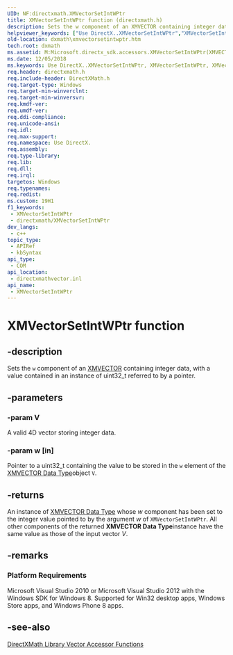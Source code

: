 ```yaml
---
UID: NF:directxmath.XMVectorSetIntWPtr
title: XMVectorSetIntWPtr function (directxmath.h)
description: Sets the w component of an XMVECTOR containing integer data, with a value contained in an instance of uint32_t referred to by a pointer.
helpviewer_keywords: ["Use DirectX..XMVectorSetIntWPtr","XMVectorSetIntWPtr","XMVectorSetIntWPtr method [DirectX Math Support APIs]","dxmath.xmvectorsetintwptr"]
old-location: dxmath\xmvectorsetintwptr.htm
tech.root: dxmath
ms.assetid: M:Microsoft.directx_sdk.accessors.XMVectorSetIntWPtr(XMVECTOR,const uint32_t)
ms.date: 12/05/2018
ms.keywords: Use DirectX..XMVectorSetIntWPtr, XMVectorSetIntWPtr, XMVectorSetIntWPtr method [DirectX Math Support APIs], dxmath.xmvectorsetintwptr
req.header: directxmath.h
req.include-header: DirectXMath.h
req.target-type: Windows
req.target-min-winverclnt: 
req.target-min-winversvr: 
req.kmdf-ver: 
req.umdf-ver: 
req.ddi-compliance: 
req.unicode-ansi: 
req.idl: 
req.max-support: 
req.namespace: Use DirectX.
req.assembly: 
req.type-library: 
req.lib: 
req.dll: 
req.irql: 
targetos: Windows
req.typenames: 
req.redist: 
ms.custom: 19H1
f1_keywords:
 - XMVectorSetIntWPtr
 - directxmath/XMVectorSetIntWPtr
dev_langs:
 - c++
topic_type:
 - APIRef
 - kbSyntax
api_type:
 - COM
api_location:
 - directxmathvector.inl
api_name:
 - XMVectorSetIntWPtr
---
```


# XMVectorSetIntWPtr function


## -description

Sets the <code>w</code> component of an <a href="https://docs.microsoft.com/windows/desktop/dxmath/xmvector-data-type">XMVECTOR</a> containing integer data, with a value
  contained in an instance of uint32_t referred to by a pointer.

## -parameters

### -param V

A valid 4D vector storing integer data.

### -param w [in]

Pointer to a uint32_t containing the value to be stored in the <code>w</code> element of the <a href="https://docs.microsoft.com/windows/desktop/dxmath/xmvector-data-type">XMVECTOR Data Type</a>object <code>V</code>.

## -returns

An instance of <a href="https://docs.microsoft.com/windows/desktop/dxmath/xmvector-data-type">XMVECTOR Data Type</a> whose <i>w</i> component has been set to the integer value pointed to by
       the argument <i>w</i> of <code>XMVectorSetIntWPtr</code>. All other components of the returned <b>XMVECTOR Data Type</b>instance have the same value as those of the input vector <i>V</i>.

## -remarks

<h3><a id="Platform_Requirements"></a><a id="platform_requirements"></a><a id="PLATFORM_REQUIREMENTS"></a>Platform Requirements</h3>
Microsoft Visual Studio 2010 or Microsoft Visual Studio 2012 with the Windows SDK for Windows 8. Supported for Win32 desktop apps, Windows Store apps, and Windows Phone 8 apps.

## -see-also

<a href="https://docs.microsoft.com/windows/desktop/dxmath/ovw-xnamath-reference-functions-accessors">DirectXMath Library Vector Accessor Functions</a>

